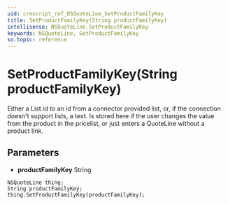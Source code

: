 ```yaml
---
uid: crmscript_ref_NSQuoteLine_SetProductFamilyKey
title: SetProductFamilyKey(String productFamilyKey)
intellisense: NSQuoteLine.SetProductFamilyKey
keywords: NSQuoteLine, GetProductFamilyKey
so.topic: reference
---
```


# SetProductFamilyKey(String productFamilyKey)

Either a List id to an id from a connector provided list, or, if the connection doesn't support lists, a text. Is stored here if the user changes the value from the product in the pricelist, or just enters a QuoteLine without a product link.

## Parameters

* **productFamilyKey** String

```crmscript
NSQuoteLine thing;
String productFamilyKey;
thing.SetProductFamilyKey(productFamilyKey);
```

